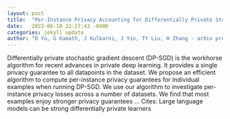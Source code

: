 ```yaml
---
layout: post
title:  "Per-Instance Privacy Accounting for Differentially Private Stochastic Gradient Descent"
date:   2022-06-10 22:27:43 -0400
categories: jekyll update
author: "D Yu, G Kamath, J Kulkarni, J Yin, TY Liu, H Zhang - arXiv preprint arXiv:2206.02617, 2022"
---
```

Differentially private stochastic gradient descent (DP-SGD) is the workhorse algorithm for recent advances in private deep learning. It provides a single privacy guarantee to all datapoints in the dataset. We propose an efficient algorithm to compute per-instance privacy guarantees for individual examples when running DP-SGD. We use our algorithm to investigate per-instance privacy losses across a number of datasets. We find that most examples enjoy stronger privacy guarantees …
Cites: ‪Large language models can be strong differentially private learners‬  